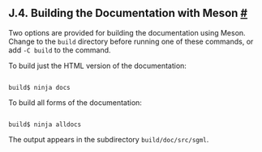 ## J.4. Building the Documentation with Meson [#](#DOCGUIDE-BUILD-MESON)

Two options are provided for building the documentation using Meson. Change to the `build` directory before running one of these commands, or add `-C build` to the command.

To build just the HTML version of the documentation:

```

build$ ninja docs
```

To build all forms of the documentation:

```

build$ ninja alldocs
```

The output appears in the subdirectory `build/doc/src/sgml`.